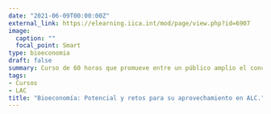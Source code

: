 ```yaml
---
date: "2021-06-09T00:00:00Z"
external_link: https://elearning.iica.int/mod/page/view.php?id=6907
image:
  caption: ""
  focal_point: Smart
type: bioeconomia
draft: false
summary: Curso de 60 horas que promueve entre un público amplio el concepto de bioeconomía como visión del desarrollo productivo, sus orígenes, ejes impulsores y su potencial para el desarrollo económico, ambiental y social.
tags:
- Cursos
- LAC
title: "Bioeconomía: Potencial y retos para su aprovechamiento en ALC."
---
```

